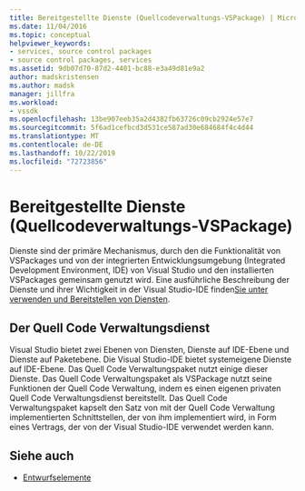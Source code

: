 ```yaml
---
title: Bereitgestellte Dienste (Quellcodeverwaltungs-VSPackage) | Microsoft-Dokumentation
ms.date: 11/04/2016
ms.topic: conceptual
helpviewer_keywords:
- services, source control packages
- source control packages, services
ms.assetid: 9db07d70-87d2-4401-bc88-e3a49d81e9a2
author: madskristensen
ms.author: madsk
manager: jillfra
ms.workload:
- vssdk
ms.openlocfilehash: 13be907eeb35a2d4382fb63726c09cb2924e57e7
ms.sourcegitcommit: 5f6ad1cefbcd3d531ce587ad30e684684f4c4d44
ms.translationtype: MT
ms.contentlocale: de-DE
ms.lasthandoff: 10/22/2019
ms.locfileid: "72723856"
---
```

# <a name="services-provided-source-control-vspackage"></a>Bereitgestellte Dienste (Quellcodeverwaltungs-VSPackage)
Dienste sind der primäre Mechanismus, durch den die Funktionalität von VSPackages und von der integrierten Entwicklungsumgebung (Integrated Development Environment, IDE) von Visual Studio und den installierten VSPackages gemeinsam genutzt wird. Eine ausführliche Beschreibung der Dienste und ihrer Wichtigkeit in der Visual Studio-IDE finden[Sie unter verwenden und Bereitstellen von Diensten](../../extensibility/using-and-providing-services.md).

## <a name="the-source-control-service"></a>Der Quell Code Verwaltungsdienst
 Visual Studio bietet zwei Ebenen von Diensten, Dienste auf IDE-Ebene und Dienste auf Paketebene. Die Visual Studio-IDE bietet systemeigene Dienste auf IDE-Ebene. Das Quell Code Verwaltungspaket nutzt einige dieser Dienste. Das Quell Code Verwaltungspaket als VSPackage nutzt seine Funktionen der Quell Code Verwaltung, indem es einen eigenen privaten Quell Code Verwaltungsdienst bereitstellt. Das Quell Code Verwaltungspaket kapselt den Satz von mit der Quell Code Verwaltung implementierten Schnittstellen, der von ihm implementiert wird, in Form eines Vertrags, der von der Visual Studio-IDE verwendet werden kann.

## <a name="see-also"></a>Siehe auch
- [Entwurfselemente](../../extensibility/internals/source-control-vspackage-design-elements.md)